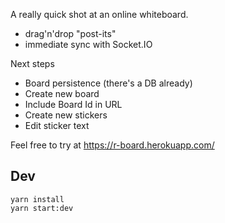 A really quick shot at an online whiteboard.

- drag'n'drop "post-its"
- immediate sync with Socket.IO

Next steps

- Board persistence (there's a DB already)
- Create new board
- Include Board Id in URL
- Create new stickers
- Edit sticker text

Feel free to try at https://r-board.herokuapp.com/

## Dev

```
yarn install
yarn start:dev
```


